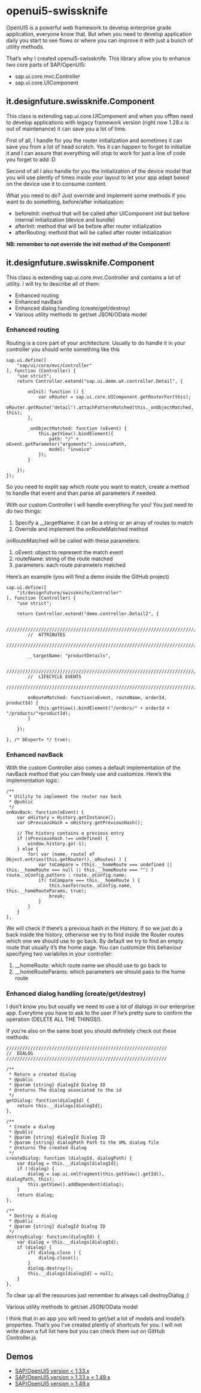 
# openui5-swissknife

OpenUI5 is a powerful web framework to develop enterprise grade application, everyone know that. But when you need to develop application daily you start to see flows or where you can improve it with just a bunch of utility methods.

That’s why I created openui5-swissknife. This library allow you to enhance two core parts of SAP/OpenUI5:

 - sap.ui.core.mvc.Controller 
 - sap.ui.core.UIComponent

## it.designfuture.swissknife.Component

This class is extending sap.ui.core.UIComponent and when you offten need to develop applications with legacy framework version (right now 1.28.x is out of maintenance) it can save you a lot of time.

First of all, I handle for you the router initialization and sometimes it can save you from a lot of head scratch. Yes it can happen to forget to initialize it and I can assure that everything will stop to work for just a line of code you forget to add :D

Second of all I also handle for you the initialization of the device model that you will use plently of times inside your layout to let your app adapt based on the device use it to consume content.

What you need to do? Just override and implement some methods if you want to do something, before/after initialization:

 - beforeInit: method that will be called after UIComponent init but before internal initialization (device and bundle)
 - afterInit: method that will be before after router initialization
 - afterRouting: method that will be called after router initialization

**NB: remember to not override the init method of the Component!**

## it.designfuture.swissknife.Component

This class is extending sap.ui.core.mvc.Controller and contains a lot of utility. I will try to describe all of them:

 - Enhanced routing 
 - Enhanced navBack 
 - Enhanced dialog handling (create/get/destroy) 
 - Various utility methods to get/set JSON/OData model

### Enhanced routing
Routing is a core part of your architecture. Usually to do handle it in your controller you should write something like this

    sap.ui.define([
    	"sap/ui/core/mvc/Controller"
    ], function (Controller) {
    	"use strict";
    	return Controller.extend("sap.ui.demo.wt.controller.Detail", {
    		
    		onInit: function () {
    			var oRouter = sap.ui.core.UIComponent.getRouterFor(this);
    			oRouter.getRoute("detail").attachPatternMatched(this._onObjectMatched, this);
    		},
    		
    		_onObjectMatched: function (oEvent) {
    			this.getView().bindElement({
    				path: "/" + oEvent.getParameter("arguments").invoicePath,
    				model: "invoice"
    			});
    		}
    		
    	});
    });
So you need to explit say which route you want to match, create a method to handle that event and than parse all parameters if needed.

With our custom Controller I will handle everything for you! You just need to do two things:

 1. Specify a __targetName: it can be a string or an array of routes to match
 2. Override and implement the onRouteMatched method

onRouteMatched will be called with these parameters:

 1. oEvent: object to represent the match event
 2. routeName: string of the route matched
 3. parameters: each route parameters matched

Here’s an example (you will find a demo inside the GitHub project)

    sap.ui.define([
    	"it/designfuture/swissknife/Controller"
    ], function (Controller) {
    	"use strict";
    
    	return Controller.extend("demo.controller.Detail2", {
    		
    		///////////////////////////////////////////////////////////////////////
    		//	ATTRIBUTES
    		///////////////////////////////////////////////////////////////////////
    
    		__targetName: "productDetails",
    		
    		///////////////////////////////////////////////////////////////////////
    		//	LIFECYCLE EVENTS
    		///////////////////////////////////////////////////////////////////////
    
    		onRouteMatched: function(oEvent, routeName, orderId, productId) {
    			this.getView().bindElement("/orders/" + orderId + "/products/"+productId);
    		}
    
    	});
    
    }, /* bExport= */ true);

### Enhanced navBack

With the custom Controller also comes a default implementation of the navBack method that you can freely use and customize. Here’s the implementation logic:

    /**
     * Utility to implement the router nav back
     * @public
     */
    onNavBack: function(oEvent) {
    	var oHistory = History.getInstance();
    	var sPreviousHash = oHistory.getPreviousHash();
    
    	// The history contains a previous entry
    	if (sPreviousHash !== undefined) {
    		window.history.go(-1);
    	} else {
    		for( var [name, route] of Object.entries(this.getRouter()._oRoutes) ) {
    			var toCompare = (this.__homeRoute === undefined || this.__homeRoute === null || this.__homeRoute === "") ? route._oConfig.pattern : route._oConfig.name;
    			if( toCompare === this.__homeRoute ) {
    				this.navTo(route._oConfig.name, this.__homeRouteParams, true);
    				break;
    			}
    		}
    	}
    },

We will check if there’s a previous hash in the History. If so we just do a back inside the history, otherwise we try to find inside the Router routes which one we should use to go back. By default we try to find an empty route that usually it’s the home page. You can customize this behaviour specifying two variabiles in your controller:

 1. __homeRoute: which route name we should use to go back to
 2. __homeRouteParams: which parameters we should pass to the home route

### Enhanced dialog handling (create/get/destroy)

I don’t know you but usually we need to use a lot of dialogs in our enterprise app. Everytime you have to ask to the user if he’s pretty sure to confirm the operation (DELETE ALL THE THINGS!).

If you’re also on the same boat you should definitely check out these methods:


    ////////////////////////////////////////////////////////////
    //	DIALOG
    ////////////////////////////////////////////////////////////
    
    /**
     * Return a created dialog
     * @public
     * @param {string} dialogId Dialog ID
     * @returns The dialog associated to the id
     */
    getDialog: function(dialogId) {
        return this.__dialogs[dialogId];
    },
    
    /**
     * Create a dialog
     * @public
     * @param {string} dialogId Dialog ID
     * @param {string} dialogPath Path to the XML dialog file
     * @returns The created dialog
     */
    createDialog: function (dialogId, dialogPath) {
    	var dialog = this.__dialogs[dialogId];
    	if (!dialog) {
    		dialog = sap.ui.xmlfragment(this.getView().getId(), dialogPath, this);
    		this.getView().addDependent(dialog);
    	}
    	return dialog;
    },
    
    /**
     * Destroy a dialog
     * @public
     * @param {string} dialogId Dialog ID
     */
    destroyDialog: function(dialogId) {
    	var dialog = this.__dialogs[dialogId];
    	if (dialog) {
    		if( dialog.close ) {
    			dialog.close();
    		}
    		dialog.destroy();
    		this.__dialogs[dialogId] = null;
    	}
    },

To clear up all the resources just remember to always call destroyDialog ;)

Various utility methods to get/set JSON/OData model

I think that in an app you will need to get/set a lot of models and model’s properties. That’s you I’ve created plently of shortcuts for you. I will not write down a full list here but you can check them out on GitHub Controller.js

## Demos

 -  [SAP/OpenUI5 version < 1.33.x](https://stermi.github.io/openui5-swissknife/test/demo-legacy/)
 - [SAP/OpenUI5 version > 1.33.x < 1.49.x](https://stermi.github.io/openui5-swissknife/test/demo-1-33/)
 - [SAP/OpenUI5 version > 1.49.x](https://stermi.github.io/openui5-swissknife/test/demo-1-49/)



